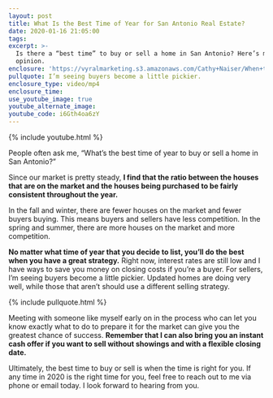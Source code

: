 ```yaml
---
layout: post
title: What Is the Best Time of Year for San Antonio Real Estate?
date: 2020-01-16 21:05:00
tags:
excerpt: >-
  Is there a “best time” to buy or sell a home in San Antonio? Here’s my expert
  opinion.
enclosure: 'https://vyralmarketing.s3.amazonaws.com/Cathy+Naiser/When+to+Sell.mp4'
pullquote: I’m seeing buyers become a little pickier.
enclosure_type: video/mp4
enclosure_time:
use_youtube_image: true
youtube_alternate_image:
youtube_code: i6Gth4oa6zY
---
```


{% include youtube.html %}

People often ask me, “What’s the best time of year to buy or sell a home in San Antonio?”&nbsp;

Since our market is pretty steady, **I find that the ratio between the houses that are on the market and the houses being purchased to be fairly consistent throughout the year.**

In the fall and winter, there are fewer houses on the market and fewer buyers buying. This means buyers and sellers have less competition. In the spring and summer, there are more houses on the market and more competition.&nbsp;

**No matter what time of year that you decide to list, you’ll do the best when you have a great strategy.** Right now, interest rates are still low and I have ways to save you money on closing costs if you’re a buyer. For sellers, I’m seeing buyers become a little pickier. Updated homes are doing very well, while those that aren’t should use a different selling strategy.

{% include pullquote.html %}

Meeting with someone like myself early on in the process who can let you know exactly what to do to prepare it for the market can give you the greatest chance of success. **Remember that I can also bring you an instant cash offer if you want to sell without showings and with a flexible closing date.**

Ultimately, the best time to buy or sell is when the time is right for you. If any time in 2020 is the right time for you, feel free to reach out to me via phone or email today. I look forward to hearing from you.

&nbsp;
